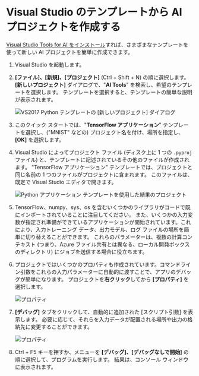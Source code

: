 ---
---
# <a name="create-an-ai-project-from-a-template-in-visual-studio"></a>Visual Studio のテンプレートから AI プロジェクトを作成する

[Visual Studio Tools for AI をインストール](installation.md)すれば、さまざまなテンプレートを使って新しい AI プロジェクトを簡単に作成できます。

1. Visual Studio を起動します。

1. **[ファイル]、[新規]、[プロジェクト]** (Ctrl + Shift + N) の順に選択します。 **[新しいプロジェクト]** ダイアログで、"**AI Tools**" を検索し、希望のテンプレートを選択します。 テンプレートを選択すると、テンプレートの簡単な説明が表示されます。 

    ![VS2017 Python テンプレートの [新しいプロジェクト] ダイアログ](media\create-project\new-ai-project.png)

1. このクイック スタートでは、"**TensorFlow アプリケーション**" テンプレートを選択し、("MNIST" などの) プロジェクト名を付け、場所を指定し、**[OK]** を選択します。 

1. Visual Studio によってプロジェクト ファイル (ディスク上に 1 つの `.pyproj` ファイル) と、テンプレートに記述されているその他のファイルが作成されます。 "TensorFlow アプリケーション" テンプレートでは、プロジェクトと同じ名前の 1 つのファイルがプロジェクトに含まれます。 このファイルは、既定で Visual Studio エディタで開きます。

    ![Python アプリケーション テンプレートを使用した結果のプロジェクト](media\create-project\new-tensorflowapp.png)

1. TensorFlow、numpy、sys、os を含むいくつかのライブラリがコードで既にインポートされていることに注目してください。 また、いくつかの入力変数が指定され準備ができているアプリケーションが開始されています。これにより、入力トレーニング データ、出力モデル、ログ ファイルの場所を簡単に切り替えることができます。 これらのパラメーターは、複数の計算コンテキスト (つまり、Azure ファイル共有とは異なる、ローカル開発ボックスのディレクトリ) にジョブを送信する場合に役立ちます。 

1. プロジェクトではいくつかのプロパティも作成されています。コマンドライン引数をこれらの入力パラメーターに自動的に渡すことで、アプリのデバッグが簡単になります。 プロジェクトを**右クリック**してから **[プロパティ]** を選択します。 

    ![プロパティ](media\create-project\project-properties.png)

1. **[デバッグ]** タブをクリックして、自動的に追加された [スクリプト引数] を表示します。 必要に応じて、それらを入力データが配置される場所や出力の格納先に変更することができます。

    ![プロパティ](media\create-project\/project-properties_1.png)

1. Ctrl + F5 キーを押すか、メニューを **[デバッグ]、[デバッグなしで開始]** の順に選択して、プログラムを実行します。 結果は、コンソール ウィンドウに表示されます。
